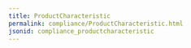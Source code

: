 ```yaml
---
title: ProductCharacteristic
permalink: compliance/ProductCharacteristic.html
jsonid: compliance_productcharacteristic
---
```

